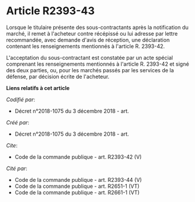 # Article R2393-43

Lorsque le titulaire présente des sous-contractants après la notification du marché, il remet à l'acheteur contre récépissé
ou lui adresse par lettre recommandée, avec demande d'avis de réception, une déclaration contenant les renseignements
mentionnés à l'article R. 2393-42. 

L'acceptation du sous-contractant est constatée par un acte spécial comprenant les renseignements mentionnés à l'article R.
2393-42 et signé des deux parties, ou, pour les marchés passés par les services de la défense, par décision écrite de
l'acheteur.

**Liens relatifs à cet article**

_Codifié par_:

  - Décret n°2018-1075 du 3 décembre 2018 - art.

_Créé par_:

  - Décret n°2018-1075 du 3 décembre 2018 - art.

_Cite_:

  - Code de la commande publique - art. R2393-42 (V)

_Cité par_:

  - Code de la commande publique - art. R2393-44 (V)
  - Code de la commande publique - art. R2651-1 (VT)
  - Code de la commande publique - art. R2661-1 (VT)
